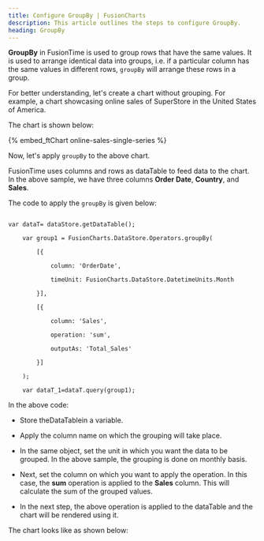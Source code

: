 ```yaml
---
title: Configure GroupBy | FusionCharts
description: This article outlines the steps to configure GroupBy.
heading: GroupBy
---
```


**GroupBy** in FusionTime is used to group rows that have the same values. It is used to arrange identical data into groups, i.e. if a particular column has the same values in different rows, `groupBy` will arrange these rows in a group.

For better understanding, let's create a chart without grouping. For example, a chart showcasing online sales of SuperStore in the United States of America.

The chart is shown below:

{% embed_ftChart online-sales-single-series %}

Now, let's apply `groupBy` to the above chart.

FusionTime uses columns and rows as dataTable to feed data to the chart. In the above sample, we have three columns **Order Date**, **Country**, and **Sales**.

The code to apply the `groupBy` is given below:

```

var dataT= dataStore.getDataTable();

    var group1 = FusionCharts.DataStore.Operators.groupBy(

        [{

            column: 'OrderDate',

            timeUnit: FusionCharts.DataStore.DatetimeUnits.Month

        }],

        [{

            column: 'Sales',

            operation: 'sum',

            outputAs: 'Total_Sales'

        }]

    );

    var dataT_1=dataT.query(group1);

```

In the above code:

* Store theDataTablein a variable.

* Apply the column name on which the grouping will take place.

* In the same object, set the unit in which you want the data to be grouped. In the above sample, the grouping is done on monthly basis.

* Next, set the column on which you want to apply the operation. In this case, the **sum** operation is applied to the **Sales** column. This will calculate the sum of the grouped values.

* In the next step, the above operation is applied to the dataTable and the chart will be rendered using it.

The chart looks like as shown below:

<Live Chart>
